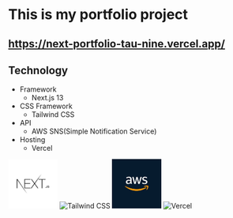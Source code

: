 # This is my portfolio project
## https://next-portfolio-tau-nine.vercel.app/
## Technology

- Framework
  - Next.js 13
- CSS Framework
  - Tailwind CSS
- API
  - AWS SNS(Simple Notification Service)
- Hosting
  - Vercel

<img alt="Next.js" src="https://raw.githubusercontent.com/imgwarehouse/portfolio/main/LOGO_NEXTJS.png" width="100" />
<img alt="Tailwind CSS" src="https://upload.wikimedia.org/wikipedia/commons/thumb/d/d5/Tailwind_CSS_Logo.svg/2048px-Tailwind_CSS_Logo.svg.png" width="100" />
<img alt="AWS" src="https://raw.githubusercontent.com/imgwarehouse/portfolio/main/LOGO_AWS.jpeg" width="100" />
<img alt="Vercel" src="https://static.wikia.nocookie.net/logopedia/images/a/a7/Vercel_favicon.svg/revision/latest/scale-to-width-down/250?cb=20221026155821" width="100" />